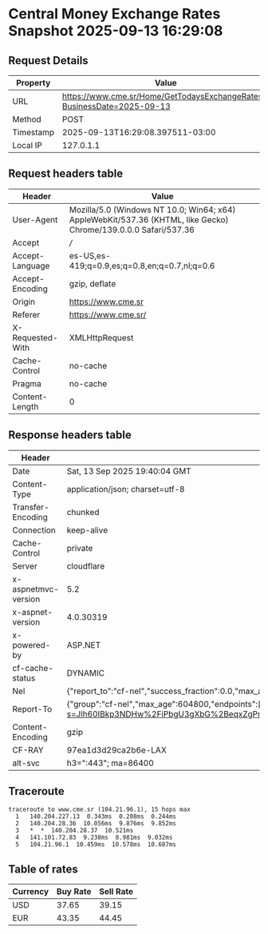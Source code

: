 # Central Money Exchange Rates Snapshot 2025-09-13 16:29:08
## Request Details

| Property | Value |
|----------|-------|
| URL | https://www.cme.sr/Home/GetTodaysExchangeRates/?BusinessDate=2025-09-13 |
| Method | POST |
| Timestamp | 2025-09-13T16:29:08.397511-03:00 |
| Local IP | 127.0.1.1 |
    
## Request headers table

| Header | Value |
|--------|-------|
| User-Agent | Mozilla/5.0 (Windows NT 10.0; Win64; x64) AppleWebKit/537.36 (KHTML, like Gecko) Chrome/139.0.0.0 Safari/537.36 |
| Accept | */* |
| Accept-Language | es-US,es-419;q=0.9,es;q=0.8,en;q=0.7,nl;q=0.6 |
| Accept-Encoding | gzip, deflate |
| Origin | https://www.cme.sr |
| Referer | https://www.cme.sr/ |
| X-Requested-With | XMLHttpRequest |
| Cache-Control | no-cache |
| Pragma | no-cache |
| Content-Length | 0 |

    
## Response headers table
| Header | Value |
|--------|-------|
| Date | Sat, 13 Sep 2025 19:40:04 GMT |
| Content-Type | application/json; charset=utf-8 |
| Transfer-Encoding | chunked |
| Connection | keep-alive |
| Cache-Control | private |
| Server | cloudflare |
| x-aspnetmvc-version | 5.2 |
| x-aspnet-version | 4.0.30319 |
| x-powered-by | ASP.NET |
| cf-cache-status | DYNAMIC |
| Nel | {"report_to":"cf-nel","success_fraction":0.0,"max_age":604800} |
| Report-To | {"group":"cf-nel","max_age":604800,"endpoints":[{"url":"https://a.nel.cloudflare.com/report/v4?s=Jlh60IBkp3NDHw%2FiPbgU3gXbG%2BeqxZgPnVbUaXLf6Vt4pF%2FIXXR24NSqIDkp3bgpGxu0JfH8neU1L4sILTPgS7SJkS8GqihNV4M%3D"}]} |
| Content-Encoding | gzip |
| CF-RAY | 97ea1d3d29ca2b6e-LAX |
| alt-svc | h3=":443"; ma=86400 |

## Traceroute 

```
traceroute to www.cme.sr (104.21.96.1), 15 hops max
  1   140.204.227.13  0.343ms  0.208ms  0.244ms 
  2   140.204.28.36  10.056ms  9.876ms  9.852ms 
  3   *  *  140.204.28.37  10.521ms 
  4   141.101.72.83  9.238ms  8.981ms  9.032ms 
  5   104.21.96.1  10.459ms  10.578ms  10.687ms 

```


## Table of rates

| Currency | Buy Rate | Sell Rate |
|----------|----------|-----------|
| USD | 37.65 | 39.15 |
| EUR | 43.35 | 44.45 |
